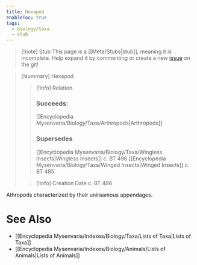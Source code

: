```yaml
---
title: Hexapod
enableToc: true
tags:
  - biology/taxa
  - stub
---
```


> [!note] Stub
> This page is a [[Meta/Stubs|stub]], meaning it is incomplete. Help expand it by commenting or create a new [issue](https://github.com/RagtimeGal/quartz--encyclopedia-mysenvaria/issues/new/choose) on the git!


> [!summary] Hexapod
> > [!info] Relation
> > ### Succeeds:
> > [[Encyclopedia Mysenvaria/Biology/Taxa/Arthropods|Arthropods]]
> > ### Supersedes 
> > [[Encyclopedia Mysenvaria/Biology/Taxa/Wingless Insects|Wingless Insects]] c. BT 496
> > [[Encyclopedia Mysenvaria/Biology/Taxa/Winged Insects|Winged Insects]] c. BT 485
>
> > [!info] Creation Date
> > c. BT 496

Athropods characterized by their uniraamous appendages.

# See Also
- [[Encyclopedia Mysenvaria/Indexes/Biology/Taxa/Lists of Taxa|Lists of Taxa]]
- [[Encyclopedia Mysenvaria/Indexes/Biology/Animals/Lists of Animals|Lists of Animals]]
